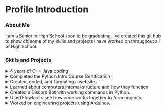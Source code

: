 # Profile Introduction

### About Me

I am a Senior in High School soon to be graduating. Ive created this git hub to show off
some of my skills and projects i have worked on throughout all of High School.

### Skills and Projects

<details>
<summary>4 years of C++ Java coding</summary>
<br>
</details>

<details>
<summary>Completed the Python Intro Course Certification</summary>
<br>
</details>

<details>
<summary>Created, coded, and formating a website.</summary>
<br>
</details>

<details>
<summary>Learned about computers internal structure and how they function.</summary>
<br>
</details>

<details>
<summary>Created a Discord Bot with working commands in Python.</summary>
<br>
</details>

<details>
<summary>Used Flowlab to see how code works together to form projects.</summary>
<br>
</details>

<details>
<summary>Worked on engineering projects using Arduinos.</summary>
<br>
</details>
